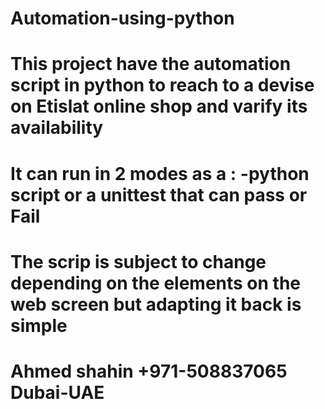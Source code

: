 # Automation-using-python
# This project have the automation script in python to reach to a devise on Etislat online shop and varify its availability 
# It can run in 2 modes as a : -python script or a unittest that can pass or Fail 
# The scrip is subject to change depending on the elements on the web screen but adapting it back is simple 
# Ahmed shahin +971-508837065 Dubai-UAE 
